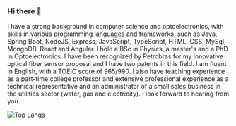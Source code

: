 ### Hi there 👋
I have a strong background in computer science and optoelectronics, with skills in various programming languages and frameworks, such as Java, Spring Boot, NodeJS, Express, JavaScript, TypeScript, HTML, CSS, MySql, MongoDB, React and Angular. I hold a BSc in Physics, a master's and a PhD in Optoelectronics. I have been recognized by Petrobras for my innovative optical fiber sensor proposal and I have two patents in this field. I am fluent in English, with a TOEIC score of 965/990. I also have teaching experience as a part-time college professor and extensive professional experience as a technical representative and an administrator of a small sales business in the utilities sector (water, gas and electricity).
I look forward to hearing from you.


<!--
**jonatasrossetto/jonatasrossetto** is a ✨ _special_ ✨ repository because its `README.md` (this file) appears on your GitHub profile.

Here are some ideas to get you started:

- 🔭 I’m currently working on ...
- 🌱 I’m currently learning ...
- 👯 I’m looking to collaborate on ...
- 🤔 I’m looking for help with ...
- 💬 Ask me about ...
- 📫 How to reach me: ...
- 😄 Pronouns: ...
- ⚡ Fun fact: ...
-->

[![Top Langs](https://github-readme-stats.vercel.app/api/top-langs/?username=jonatasrossetto&langs_count=8)](https://github.com/anuraghazra/github-readme-stats)  




